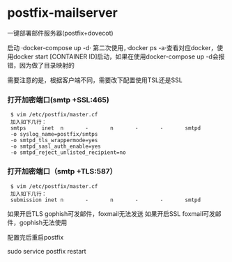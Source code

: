 # postfix-mailserver
一键部署邮件服务器(postfix+dovecot)


启动
·docker-compose up -d·
第二次使用，·docker ps -a·查看对应docker，使用docker start [CONTAINER ID]启动，如果在使用docker-compose up -d会报错，因为做了目录映射的

需要注意的是，根据客户端不同，需要改下配置使用TSL还是SSL
### 打开加密端口(smtp +SSL:465)

```
 $ vim /etc/postfix/master.cf
 加入如下几行：
 smtps     inet  n       -       n       -       -       smtpd
 -o syslog_name=postfix/smtps
 -o smtpd_tls_wrappermode=yes
 -o smtpd_sasl_auth_enable=yes
 -o smtpd_reject_unlisted_recipient=no
```

### 打开加密端口（smtp +TLS:587）

```
 $ vim /etc/postfix/master.cf
 加入如下几行：
 submission inet n       -       n       -       -       smtpd
```

如果开启TLS gophish可发邮件，foxmail无法发送
如果开启SSL foxmail可发邮件，gophish无法使用

配置完后重启postfix

sudo service postfix restart
